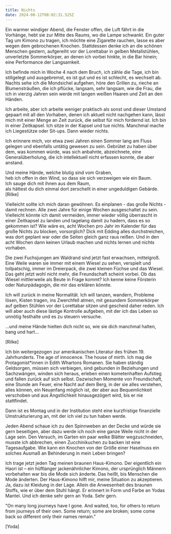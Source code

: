 ```yaml
---
title: Nichts
date: 2024-08-12T08:02:31.525Z
---
```

Ein warmer windiger Abend, die Fenster offen, die Luft fährt in die Vorhänge, hebt sie zur Mitte des Raums, wo die Lampe schwankt. Ein guter Tag um Kimono zu tragen, ich möchte eine Zigarette rauchen, lasse es aber wegen dem gebrochenen Knochen. Stattdessen denke ich an die schönen Menschen gestern, aufgereiht vor der Lorettabar in gelben Metallstühlen, unverletzte Sommerkörper, an denen ich vorbei hinkte, in die Bar hinein; eine Performance der Langsamkeit. 

Ich befinde mich in Woche 4 nach dem Bruch, ich zähle die Tage, ich bin stillgelegt und ausgebremst, es ist gut und es ist schlecht, es wechselt ab. Nachts sehe ich die Mondsichel aufgehen, höre den Grillen zu, rieche an Blumensträußen, die ich pflücke, langsam, sehr langsam, wie die Frau, die ich in vierzig Jahren sein werde mit langen weißen Haaren und Zeit an den Händen. 

Ich arbeite, aber ich arbeite weniger praktisch als sonst und dieser Umstand gepaart mit all den Vorhaben, denen ich aktuell nicht nachgehen kann, lässt mich mit einer Menge an Zeit zurück, die selbst für mich fordernd ist. Ich bin in einer Zeitkapsel. Ich sitze in der Kapsel und tue nichts. Manchmal mache ich Liegestütze oder Sit-ups. Dann wieder nichts. 

Ich erinnere mich, vor etwa zwei Jahren einen Sommer lang am Fluss gelegen und ebenfalls untätig gewesen zu sein. Gebrütet zu haben über dem, was kommen würde, was sich anbahnte, abzeichnete, eine Generalüberholung, die ich intellektuell nicht erfassen konnte, die aber anstand. 

Und meine Hände, welche blutig sind vom Graben, \
heb ich offen in den Wind, so dass sie sich verzweigen wie ein Baum. \
Ich sauge dich mit ihnen aus dem Raum, \
als hättest du dich einmal dort zerschellt in einer ungeduldigen Gebärde.				 \
\[Rilke] 

Vielleicht sollte ich mich daran gewöhnen. Es einplanen - das große Nichts - damit rechnen. Alle zwei Jahre für einige Wochen ausgeschaltet zu sein. Vielleicht könnte ich damit vermeiden, immer wieder völlig überrascht in einer Zeitkapsel zu landen und tagelang damit zu hadern, dass es so gekommen ist? Wie wäre es, acht Wochen pro Jahr im Kalender für das große Nichts zu blocken, vorsorglich? Dick mit Edding alles durchstreichen, was dort geplant war oder die Seiten gleich ganz raus reißen. Und in den acht Wochen dann keinen Urlaub machen und nichts lernen und nichts vorhaben. 

Die zwei Fuchsjungen am Waldrand sind jetzt fast erwachsen, mittelgroß. Eine Weile waren sie immer mit einem Wiesel zu sehen, verspielt und tollpatschig, immer im Dreierpack, die zwei kleinen Füchse und das Wiesel. Das geht jetzt wohl nicht mehr, die Freundschaft scheint vorbei. Ob das Wiesel mittlerweile als Beute in Frage kommt? Ich kenne keine Försterin oder Naturpädagogin, die mir das erklären könnte.

Ich will zurück in meine Normalität. Ich will tanzen, wandern, Probleme lösen, Kisten tragen, ins Zwerchfell atmen, mit gesundem Sommerkörper auf gelben Stühlen vor der Lorettabar sitzen und gescheid daher reden. Ich will aber auch diese lästige Kontrolle aufgeben, mit der ich das Leben so unnötig festhalte und es zu steuern versuche. 

...und meine Hände hielten dich nicht so, wie sie dich manchmal halten, bang und hart…

\[Rilke] 

Ich bin weitergezogen zur amerikanischen Literatur des frühen 19. Jahrhunderts. The age of innocence. The house of mirth. Ich mag die Protagonist*innen in Edith Whartons Romanen. Sie haben ständig Geldsorgen, müssen sich verbiegen, sind gebunden in Beziehungen und Sachzwängen, winden sich heraus, erleben einen kometenhaften Aufstieg und fallen zurück auf sich selbst. Dazwischen Momente von Freundschaft, eine Stunde am Feuer, eine Nacht auf dem Berg, in der sie alles verstehen, alles können, ein Neuanfang möglich ist, der aber aus Bequemlichkeit verschoben und aus Ängstlichkeit hinausgezögert wird, bis er nie stattfindet. 

Dann ist es Montag und in der Institution steht eine kurzfristige finanzielle Umstrukturierung an, mit der ich viel zu tun haben werde. 

Jeden Abend schaue ich zu den Spinnweben an der Decke und würde sie gern beseitigen, aber dazu werde ich noch eine ganze Weile nicht in der Lage sein. Den Versuch, im Garten ein paar welke Blätter wegzuschneiden, musste ich abbrechen, einen Zucchinikuchen zu backen ist eine Tagesaufgabe. Wie kann ein Knochen von der Größe einer Haselnuss ein solches Ausmaß an Behinderung in mein Leben bringen?

Ich trage jetzt jeden Tag meinen braunen Haus-Kimono. Der eigentlich ein Haori ist – ein hüftlanger jackenähnlicher Kimono, der ursprünglich Männern vorbehalten war bis die Mode sich änderte. Das heißt, bis Menschen die Mode änderten. Der Haus-Kimono hilft mir, meine Situation zu akzeptieren. Ja, dazu ist Kleidung in der Lage. Allein die Anwesenheit des braunen Stoffs, wie er über dem Stuhl hängt. Er erinnert in Form und Farbe an Yodas Mantel. Und ich denke sehr gern an Yoda. Sehr gern.

"On many long journeys have I gone. And waited, too, for others to return from journeys of their own. Some return; some are broken; some come back so different only their names remain." 

\[Yoda]
